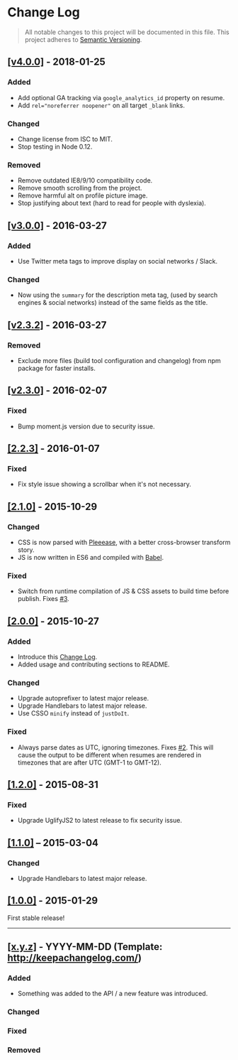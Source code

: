 # Change Log

> All notable changes to this project will be documented in this file.
> This project adheres to [Semantic Versioning](http://semver.org/).

## [[v4.0.0]](https://github.com/thibaudcolas/jsonresume-theme-eloquent/releases/tag/4.0.0) - 2018-01-25

### Added

* Add optional GA tracking via `google_analytics_id` property on resume.
* Add `rel="noreferrer noopener"` on all target `_blank` links.

### Changed

* Change license from ISC to MIT.
* Stop testing in Node 0.12.

### Removed

* Remove outdated IE8/9/10 compatibility code.
* Remove smooth scrolling from the project.
* Remove harmful alt on profile picture image.
* Stop justifying about text (hard to read for people with dyslexia).

## [[v3.0.0]](https://github.com/thibaudcolas/jsonresume-theme-eloquent/releases/tag/3.0.0) - 2016-03-27

### Added

* Use Twitter meta tags to improve display on social networks / Slack.

### Changed

* Now using the `summary` for the description meta tag, (used by search engines & social networks) instead of the same fields as the title.

## [[v2.3.2]](https://github.com/thibaudcolas/jsonresume-theme-eloquent/releases/tag/2.3.2) - 2016-03-27

### Removed

* Exclude more files (build tool configuration and changelog) from npm package for faster installs.

## [[v2.3.0]](https://github.com/thibaudcolas/jsonresume-theme-eloquent/releases/tag/2.3.0) - 2016-02-07

### Fixed

* Bump moment.js version due to security issue.

## [[2.2.3]](https://github.com/thibaudcolas/jsonresume-theme-eloquent/releases/tag/2.2.3) - 2016-01-07

### Fixed

* Fix style issue showing a scrollbar when it's not necessary.

## [[2.1.0]](https://github.com/thibaudcolas/jsonresume-theme-eloquent/releases/tag/2.1.0) - 2015-10-29

### Changed

* CSS is now parsed with [Pleeease](http://pleeease.io), with a better cross-browser transform story.
* JS is now written in ES6 and compiled with [Babel](https://babeljs.io/).

### Fixed

* Switch from runtime compilation of JS & CSS assets to build time before publish. Fixes [#3](https://github.com/thibaudcolas/jsonresume-theme-eloquent/issues/3).

## [[2.0.0]](https://github.com/thibaudcolas/jsonresume-theme-eloquent/releases/tag/2.0.0) - 2015-10-27

### Added

* Introduce this [Change Log](http://keepachangelog.com/).
* Added usage and contributing sections to README.

### Changed

* Upgrade autoprefixer to latest major release.
* Upgrade Handlebars to latest major release.
* Use CSSO `minify` instead of `justDoIt`.

### Fixed

* Always parse dates as UTC, ignoring timezones. Fixes [#2](https://github.com/thibaudcolas/jsonresume-theme-eloquent/issues/2). This will cause the output to be different when resumes are rendered in timezones that are after UTC (GMT-1 to GMT-12).

## [[1.2.0]](https://github.com/thibaudcolas/jsonresume-theme-eloquent/releases/tag/1.2.0) - 2015-08-31

### Fixed

* Upgrade UglifyJS2 to latest release to fix security issue.

## [[1.1.0]](https://github.com/thibaudcolas/jsonresume-theme-eloquent/releases/tag/1.1.0) – 2015-03-04

### Changed

* Upgrade Handlebars to latest major release.

## [[1.0.0]](https://github.com/thibaudcolas/jsonresume-theme-eloquent/releases/tag/1.0.0) - 2015-01-29

First stable release!

---

## [[x.y.z]](https://github.com/thibaudcolas/jsonresume-theme-eloquent/releases/tag/x.y.z) - YYYY-MM-DD (Template: http://keepachangelog.com/)

### Added

* Something was added to the API / a new feature was introduced.

### Changed

### Fixed

### Removed
